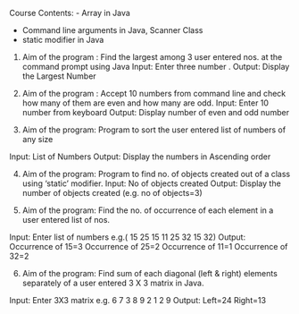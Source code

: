 Course Contents: - Array in Java

- Command line arguments in Java, Scanner Class
- static modifier in Java

1. Aim of the program : Find the largest among 3 user entered nos. at the command prompt using
   Java
   Input: Enter three number .
   Output: Display the Largest Number

2. Aim of the program : Accept 10 numbers from command line and check how many of them are
   even and how many are odd.
   Input: Enter 10 number from keyboard
   Output: Display number of even and odd number

3. Aim of the program: Program to sort the user entered list of numbers of any size

Input: List of Numbers
Output: Display the numbers in Ascending order

4. Aim of the program: Program to find no. of objects created out of a class using ‘static’
   modifier.
   Input: No of objects created
   Output: Display the number of objects created (e.g. no of objects=3)

5. Aim of the program: Find the no. of occurrence of each element in a user entered list of nos.

Input: Enter list of numbers e.g.( 15 25 15 11 25 32 15 32)
Output: Occurrence of 15=3
Occurrence of 25=2
Occurrence of 11=1
Occurrence of 32=2

6. Aim of the program: Find sum of each diagonal (left &amp; right) elements separately of a user
   entered 3 X 3 matrix in Java.

Input: Enter 3X3 matrix
e.g. 6 7 3
8 9 2
1 2 9
Output: Left=24
Right=13
